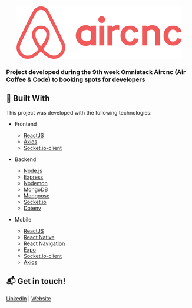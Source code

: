 <p align="center">
  <img src="mobile/src/assets/logo@3x.png" />
</p>

### Project developed during the 9th week Omnistack Aircnc (Air Coffee & Code) to booking spots for developers

## :rocket: Built With

This project was developed with the following technologies:

- Frontend
  -  [ReactJS](https://reactjs.org/)
  -  [Axios](https://github.com/axios/axios)
  -  [Socket.io-client](https://socket.io/docs/client-api/)

- Backend
  -  [Node.js](https://nodejs.org/)
  -  [Express](https://expressjs.com/)
  -  [Nodemon](https://nodemon.io/)
  -  [MongoDB](https://www.mongodb.com/)
  -  [Mongoose](https://mongoosejs.com/)
  -  [Socket.io](https://socket.io/)
  -  [Dotenv](https://www.npmjs.com/package/dotenv)

- Mobile
  -  [ReactJS](https://reactjs.org/)
  -  [React Native](https://facebook.github.io/react-native/)
  -  [React Navigation](https://reactnavigation.org/)
  -  [Expo](https://expo.io/)
  -  [Socket.io-client](https://socket.io/docs/client-api/)
  -  [Axios](https://github.com/axios/axios)
  
## :mailbox_with_mail: Get in touch!

[LinkedIn](https://www.linkedin.com/in/stefanosaffran/) | [Website](https://stefanosaffran.com)
